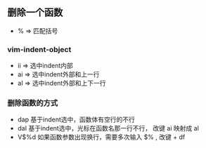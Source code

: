 ## 删除一个函数

- % => 匹配括号

### vim-indent-object
- ii => 选中indent内部
- ai => 选中indent外部和上一行
- aI => 选中indent外部和上下一行

### 删除函数的方式
- dap 基于indent选中，函数体有空行的不行
- daI 基于indent选中，光标在函数名那一行不行， 改键 ai 映射成 aI
- V$%d 如果函数参数出现换行，需要多次输入 $% , 改键 <leader> + df